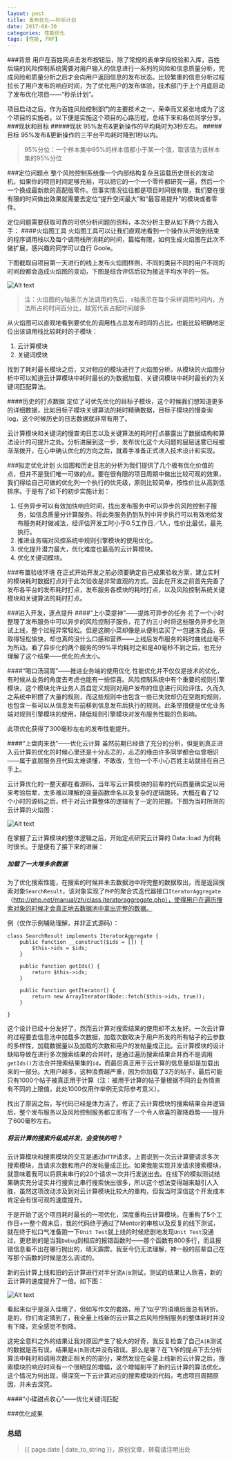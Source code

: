 ```yaml
---
layout: post
title: 发布优化——秒杀计划
date: 2017-08-30
categories: 性能优化
tags: [性能, PHP]
---
```

###背景
用户在百姓网点击发布按钮后，除了常规的表单字段校验和入库，百姓后端的风险控制系统需要对用户输入的信息进行一系列的风险和信息质量分析，完成风险和质量分析之后才会向用户返回信息的发布状态。比较繁重的信息分析过程拉长了用户发布的响应时间，为了优化用户的发布体验，技术部门于上个月底启动了发布优化项目——“秒杀计划”。

项目启动之后，作为百姓风险控制部门的主要技术之一，荣幸而又紧张地成为了这个项目的实施者。以下便是实施这个项目的心路历程，总结下来和各位同学分享。
###现状和目标
#####现状
95%发布&更新操作的平均耗时为3秒左右。
#####目标
95%发布&更新操作的三平台平均耗时降到1秒以内。
> 95%分位：一个样本集中95%的样本值都小于某一个值，取该值为该样本集的95%分位

###定位问题点
整个风险控制系统像一个内部结构复杂且运载历史很长的发动机，如果你的项目时间足够充裕，可以把它的一个一个零件都研究一遍，然后一个一个换成最新款的高配版零件。但事实情况往往都是项目时间很有限，我们要在很有限的时间做出效果就需要去定位“提升空间最大”和“最容易提升”的模块或者零件。

定位问题需要获取可靠的可供分析问题的资料，本次分析主要从如下两个方面入手：
####火焰图工具
火焰图工具可以让我们直观地看到一个操作从开始到结束的程序调用栈以及每个调用栈所消耗的时间，篇幅有限，如何生成火焰图在此次不做扩展，感兴趣的同学可以自行 Goole。

下图截取自项目第一天进行的线上发布火焰图样例，不同的类目不同的用户不同的时间段都会造成火焰图的变动，下图是综合评估后较为接近平均水平的一张。

![Alt text](../images/fabu/fabu_profiling_origin.png)

>注：火焰图的y轴表示方法调用的先后，x轴表示在每个采样调用时间内，方法所占的时间百分比，越宽代表占据时间越多

从火焰图可以直观地看到要优化的调用栈占总发布时间的占比，也能比较明确地定位出该调用栈比较耗时的子模块：

1. 云计算模块
2. 关键词模块

找到了耗时最长模块之后，又对相应的模块进行了火焰图分析。从模块的火焰图分析中可以知道云计算模块中耗时最长的为数据加载，关键词模块中耗时最长的为关键词匹配算法。

####历史的打点数据
定位了可优先优化的目标子模块，这个时候我们想知道更多的详细数据，比如目标子模块关键算法的耗时精确数据，目标子模块的慢查询 log，这个时候历史的日志数据就非常有用了。

云计算模块和关键词的慢查询日志以及关键算法的耗时打点暴露出了数据结构和算法设计的可提升之处。分析进展到这一步，发布优化这个大问题的层层迷雾已经被渐渐拨开，在心中确认优化的方向之后，就着手准备正式进入技术设计和实现。

###拟定优化计划
火焰图和历史日志的分析为我们提供了几个极有优化价值的点，但并不是我们唯一可做的点。要在很有限的项目周期中做出比较可观的效果，我们得给自己可做的优化列一个执行的优先级，原则比较简单，按性价比从高到低排序。于是有了如下的初步实施计划：
 
 1. 任务异步可以有效加快响应时间，找出发布服务中可以异步的风险控制子服务，如信息质量分计算服务。将此类服务扔到队列中异步执行可以有效地给发布服务耗时做减法，经评估开发工时小于0.5工作日／1人，性价比最优，最先执行。
 2. 推进业务端对风控系统中规则引擎模块的使用优化。
 3. 优化提升潜力最大，优化难度也最高的云计算模块。
 4. 优化关键词模块。

###布置验收环境
在正式开始开发之前必须要确定自己成果验收方案，建立实时的模块耗时数据打点对于此次验收是非常直观的方式。因此在开发之前首先完善了发布各平台的发布耗时打点，发布服务各模块的耗时打点，以及风险控制系统关键模块和关键算法的耗时打点。

###进入开发，逐点提升
####“上小菜提神”——提炼可异步的任务
花了一个小时整理了发布服务中可以异步的风险控制子服务，花了约三小时将这些服务异步化测试上线，整个过程异常轻松。但是这碗小菜却像是从便利店买了一包速冻食品，获取得轻松愉快，却也真的没什么口感和营养——上线后发布服务的耗时曲线丝毫不为所动。看了异步化的两个服务的99%平均耗时之和是40毫秒不到之后，也充分理解了这个结果——优化的点太小。
 
####“喝口汤润胃”——推进业务端的使用优化
性能优化并不仅仅是技术的优化，有时候从业务的角度去考虑也能有一些惊喜。风险控制系统中有个重要的规则引擎模块，这个模块允许业务人员自定义规则对用户发布的信息进行风险评估。久而久之系统中积攒了大量的规则，而这些规则中也包含一些已失效却仍在空跑的规则，也包含一些可以从信息发布前移到信息发布后执行的规则。此条举措便是优化业务端对规则引擎模块的使用，降低规则引擎模块对发布服务性能的负影响。

此项优化获得了300毫秒左右的发布性能提升。

####“上盘肉来劲”——优化云计算
虽然前期已经做了充分的分析，但是到真正进入云计算的优化的时候心里还是十分忐忑的，忐忑的缘由许多同学都会似曾相识——属于底层服务且代码太难读懂，不敢改，生怕一个不小心百姓主站就挂在自己手上。

云计算优化的一整天都在看源码，当年写云计算模块的前辈的代码质量确实足以用来考验后辈，太多难以理解的变量函数命名以及复杂的逻辑跳转。大概在看了12个小时的源码之后，终于对云计算整体的逻辑有了一定的把握。下图为当时所测的云计算的火焰图：

![Alt text](../images/fabu/cloud_profiling.jpeg)

在掌握了云计算模块的整体逻辑之后，开始定点研究云计算的 Data::load 为何耗时很长。于是便有了接下来的进展：

##### 加载了一大堆多余数据
为了优化搜索性能，在搜索的时候并未去数据池中将完整的数据取出，而是返回搜索对象`SearchResult`，该对象实现了`PHP`的聚合式迭代器接口`IteratorAggregate `（http://php.net/manual/zh/class.iteratoraggregate.php），使得用户在遍历搜索对象的时候才会真正地去数据池中拿出完整的数据。

例（仅作示例辅助理解，并非正式源码）：

``` 
class SearchResult implements IteratorAggregate {
	public function __construct($ids = []) {
		$this->ids = $ids;
	}
	
	public function getIds() {
		return $this->ids;
	}
	
	public function getIterator() {
		return new ArrayIterator(Node::fetch($this->ids, true));
	}

}
```
这个设计已经十分友好了，然而云计算对搜索结果的使用却不太友好。一次云计算的过程要去信息池中加载多次数据，加载次数取决于用户所发的所有帖子的云参数的多样性，加载数据量以及加载的次数和用户的发帖量成正比。云计算模块的设计缺陷导致在进行多次搜索结果的合并时，是通过遍历搜索结果合并而不是调用`getIds()`方法合并搜索结果集的`id`，而最后真正用于云计算的信息量却是加载出来的一部分。大用户越多，这种浪费越严重，因为你加载了3万的帖子，最后可能只有1000个帖子被真正用于计算（注：被用于计算的帖子量根据不同的业务情景有不同的上限值，此处1000仅用作举例无实际参考意义）。

找出了原因之后，写代码已经是体力活了。修正了云计算模块的搜索结果合并逻辑后，整个发布服务以及风险控制服务都立即有了一个令人欣喜的骤降趋势——提升了600毫秒左右。

##### 将云计算的搜索升级成并发，会变快的吧？
云计算模块和搜索模块的交互是通过`HTTP`请求，上面说到一次云计算要请求多次搜索模块，且请求次数和用户的发帖量成正比。如果我能实现并发请求搜索模块，就意味着我可以将原来串行的20个请求一次并行发送出去。在线下的模拟测试结果确实充分证实并行搜索比串行搜索快出很多，所以这个想法变得越来越引人入胜，虽然这项改动涉及到对云计算模块比较大的重构，但我当时深信这个开发成本肯定会有很可观的速度提升。

于是开始了这个项目耗时最长的一项优化，深度重构云计算模块。在重构了5个工作日+一整个周末后，我的代码终于通过了Mentor的审核以及反复的线下测试，就在终于松口气准备跑一下`Unit Test`就上线的时候悲剧地发现`Unit Test`没通过，更悲剧的是当我`Debug`到相应的报错函数时——那个函数有800多行，而且报错信息看不出在哪行抛出的，晴天霹雳。我至今仍无法理解，神一般的前辈自己在写那个函数的时候是怎么调试的。

新的云计算上线和旧的云计算进行对半分流`A|B`测试，测试的结果让人欣喜，新的云计算的速度提升了一倍。如下图：

![Alt text](../images/fabu/ab_test.jpeg)

看起来似乎是渐入佳境了，但如写作文的套路，用了‘似乎’的语境后面总有转折。是的，你们肯定猜到了，我全量上线新的云计算之后风险控制服务的整体耗时并没有下降，完全感觉不到降。

这完全意料之外的结果让我对原因产生了极大的好奇，我反复检查了自己`A|B`测试的数据是否有误，结果是`A|B`测试并没有错误。那么是哪？在飞爷的提点下去分析算法中耗时和调用次数正相关的的部分，果然发现在全量上线新的云计算之后，搜索模块的响应时间有一个很明显的增幅，这个增幅削平了新的云计算的算法优化。这个情况为何出现，得深究一下云计算对应的搜索模块的代码，考虑项目周期原因，并未去深究。

####“小碟甜点收心”——优化关键词匹配

###优化成果
### 总结


> {{ page.date | date_to_string }}，原创文章，转载请注明出处